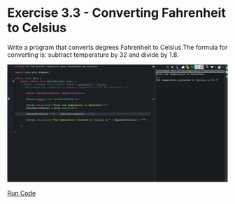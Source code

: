 # Exercise 3.3 - Converting Fahrenheit to Celsius

Write a program that converts degrees Fahrenheit to Celsius.The formula for converting is: subtract temperature by 32 and divide by 1.8.

<center>

![Gif AreaAndPerimeter](/gif_img/3.3.gif)

</center>

[Run Code](https://replit.com/@ariana-ssilva/Main-1#Main.java)
